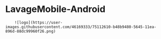 # LavageMobile-Android

        ![logo](https://user-images.githubusercontent.com/46169333/75112610-b48b9480-5645-11ea-896d-88dc99960f26.png)
